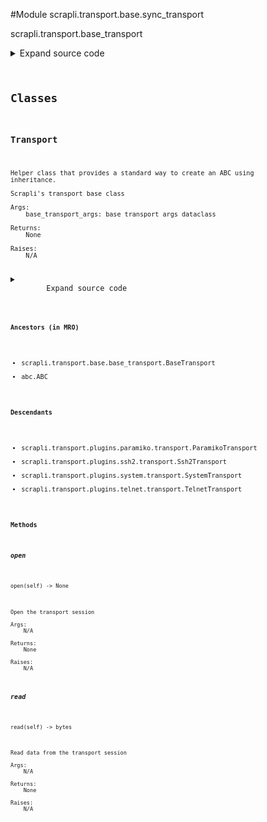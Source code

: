 <link rel="preload stylesheet" as="style" href="https://cdnjs.cloudflare.com/ajax/libs/10up-sanitize.css/11.0.1/sanitize.min.css" integrity="sha256-PK9q560IAAa6WVRRh76LtCaI8pjTJ2z11v0miyNNjrs=" crossorigin>
<link rel="preload stylesheet" as="style" href="https://cdnjs.cloudflare.com/ajax/libs/10up-sanitize.css/11.0.1/typography.min.css" integrity="sha256-7l/o7C8jubJiy74VsKTidCy1yBkRtiUGbVkYBylBqUg=" crossorigin>
<link rel="stylesheet preload" as="style" href="https://cdnjs.cloudflare.com/ajax/libs/highlight.js/10.1.1/styles/github.min.css" crossorigin>
<script defer src="https://cdnjs.cloudflare.com/ajax/libs/highlight.js/10.1.1/highlight.min.js" integrity="sha256-Uv3H6lx7dJmRfRvH8TH6kJD1TSK1aFcwgx+mdg3epi8=" crossorigin></script>
<script>window.addEventListener('DOMContentLoaded', () => hljs.initHighlighting())</script>















#Module scrapli.transport.base.sync_transport

scrapli.transport.base_transport

<details class="source">
    <summary>
        <span>Expand source code</span>
    </summary>
    <pre>
        <code class="python">
"""scrapli.transport.base_transport"""
from abc import ABC, abstractmethod

from scrapli.transport.base.base_transport import BaseTransport


class Transport(BaseTransport, ABC):
    @abstractmethod
    def open(self) -> None:
        """
        Open the transport session

        Args:
            N/A

        Returns:
            None

        Raises:
            N/A

        """

    @abstractmethod
    def read(self) -> bytes:
        """
        Read data from the transport session

        Args:
            N/A

        Returns:
            None

        Raises:
            N/A

        """
        </code>
    </pre>
</details>




## Classes

### Transport


```text
Helper class that provides a standard way to create an ABC using
inheritance.

Scrapli's transport base class

Args:
    base_transport_args: base transport args dataclass

Returns:
    None

Raises:
    N/A
```

<details class="source">
    <summary>
        <span>Expand source code</span>
    </summary>
    <pre>
        <code class="python">
class Transport(BaseTransport, ABC):
    @abstractmethod
    def open(self) -> None:
        """
        Open the transport session

        Args:
            N/A

        Returns:
            None

        Raises:
            N/A

        """

    @abstractmethod
    def read(self) -> bytes:
        """
        Read data from the transport session

        Args:
            N/A

        Returns:
            None

        Raises:
            N/A

        """
        </code>
    </pre>
</details>


#### Ancestors (in MRO)
- scrapli.transport.base.base_transport.BaseTransport
- abc.ABC
#### Descendants
- scrapli.transport.plugins.paramiko.transport.ParamikoTransport
- scrapli.transport.plugins.ssh2.transport.Ssh2Transport
- scrapli.transport.plugins.system.transport.SystemTransport
- scrapli.transport.plugins.telnet.transport.TelnetTransport
#### Methods

    

##### open
`open(self) ‑> None`

```text
Open the transport session

Args:
    N/A

Returns:
    None

Raises:
    N/A
```



    

##### read
`read(self) ‑> bytes`

```text
Read data from the transport session

Args:
    N/A

Returns:
    None

Raises:
    N/A
```